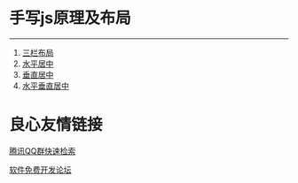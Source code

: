 # 手写js原理及布局

---

1. [三栏布局]()
2. [水平居中]()
3. [垂直居中]()
4. [水平垂直居中]()


 # 良心友情链接

[腾讯QQ群快速检索](http://u.720life.cn/s/8cf73f7c)

[软件免费开发论坛](http://u.720life.cn/s/bbb01dc0)